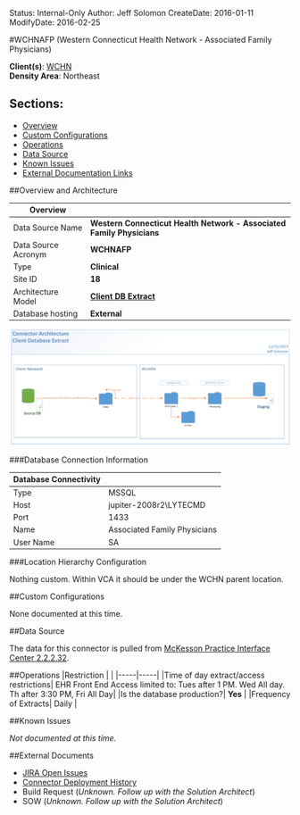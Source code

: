 Status: Internal-Only
Author: Jeff Solomon
CreateDate: 2016-01-11
ModifyDate: 2016-02-25


#WCHNAFP (Western Connecticut Health Network - Associated Family Physicians)

**Client(s)**: [WCHN](../WCHN.md)  
**Density Area**: Northeast   

## Sections:
* [Overview](#overview-and-architecture)
* [Custom Configurations](#custom-configurations)
* [Operations](#operations)
* [Data Source](#data-source)
* [Known Issues](#known-issues)
* [External Documentation Links](#external-documents)

##Overview and Architecture

| Overview ||
|-----|-----|
| Data Source Name| **Western Connecticut Health Network - Associated Family Physicians** |
| Data Source Acronym| **WCHNAFP** |
| Type | **Clinical** |
| Site ID | **18** |
| Architecture Model | [**Client DB Extract**](../../Tech_Delivery/Standard-Implementations/Client-DB-Extract.md)|
| Database hosting | **External** |


<a href="../../../img/Connector-Client-DB-Extract.png">![](../../img/Connector-Client-DB-Extract.png)</a>

###Database Connection Information  

|Database Connectivity||
|-----|-----|
|Type|MSSQL|
|Host|jupiter-2008r2\LYTECMD|
|Port|1433|
|Name|Associated Family Physicians|
|User Name|SA|  


###Location Hierarchy Configuration

Nothing custom. Within VCA it should be under the WCHN parent location.

##Custom Configurations

None documented at this time. 

##Data Source

The data for this connector is pulled from [McKesson Practice Interface Center 2.2.2.32](../../Tech_Delivery/EHR-Documentation/McKesson-Practice-Interface-Center.md).

##Operations
|Restriction | |
|-----|-----|
|Time of day extract/access restrictions| EHR Front End Access limited to: Tues after 1 PM. Wed All day. Th after 3:30 PM, Fri All Day|
|Is the database production?| **Yes** |
|Frequency of Extracts| Daily  |

##Known Issues

*Not documented at this time.*

##External Documents
- [JIRA Open Issues](https://jira.arcadiasolutions.com/issues/?jql=(labels%20%3D%20WCHNAFP%20or%20%22Data%20Source%20Acronym%22%20~%20WCHNAFP)%20and%20status%20!%3D%20Closed)
- [Connector Deployment History](https://github.com/arcadia/qdw/wiki/connector-version)
- Build Request (*Unknown. Follow up with the Solution Architect*)
- SOW (*Unknown. Follow up with the Solution Architect*)